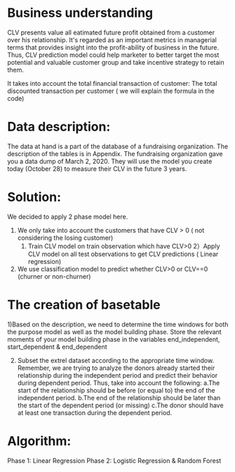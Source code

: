 # Business understanding 

CLV presents value all eatimated future profit obtained from a customer over his relationship. It's regarded as an important metrics in managerial terms that provides insight into the profit-ability of business in the future. Thus, CLV prediction model could help marketer to better target the most potential and valuable customer group and take incentive strategy to retain them. 

It takes into account the total financial transaction of customer: The total discounted transaction per customer ( we will explain the formula in the code)



# Data description:

The data at hand is a part of the database of a fundraising organization. The description of the tables is in Appendix.
The fundraising organization gave you a data dump of March 2, 2020. They will use the model you create today (October 28) to measure their CLV in the future 3 years.

# Solution:
We decided to apply 2 phase model here.
1. We only take into account the customers that have CLV > 0 ( not considering the losing customer)
   1) Train CLV model on train observation which have CLV>0 
	 2）Apply CLV model on all test observations to get CLV predictions  ( Linear regression)
2. We use classification model to predict whether CLV>0 or CLV==0 (churner or non-churner)




# The creation of basetable
1)Based on the description, we need to determine the time windows for both the purpose model as well as the model building phase. Store the relevant moments of your model building phase in the variables end_independent, start_dependent & end_dependent 


2) Subset the extrel dataset according to the appropriate time window. Remember, we are trying to analyze the donors already started their relationship during the independent period and predict their behavior during dependent period. Thus, take into account the following:
a.The start of the relationship should be before (or equal to) the end of the independent period.
b.The end of the relationship should be later than the start of the dependent period (or missing)
c.The donor should have at least one transaction during the dependent period.


# Algorithm: 
Phase 1: Linear Regression
Phase 2: Logistic Regression & Random Forest 




